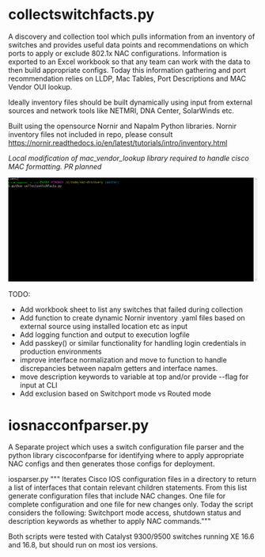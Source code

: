 # collectswitchfacts.py
A discovery and collection tool which pulls information from an inventory of switches and provides useful data points and recommendations on which ports to apply or exclude 802.1x NAC configurations. Information is exported to an Excel workbook so that any team can work with the data to then build appropriate configs. Today this information gathering and port recommendation relies on LLDP, Mac Tables, Port Descriptions and MAC Vendor OUI lookup. 

Ideally inventory files should be built dynamically using input from external sources and network tools like NETMRI, DNA Center, SolarWinds etc.

Built using the opensource Nornir and Napalm Python libraries. Nornir inventory files not included in repo, please consult https://nornir.readthedocs.io/en/latest/tutorials/intro/inventory.html

*Local modification of mac_vendor_lookup library required to handle cisco MAC formatting. PR planned*


![](nac-discovery-run.gif)


  TODO:
  - Add workbook sheet to list any switches that failed during collection
  - Add function to create dynamic Nornir inventory .yaml files based on external source using installed location etc as input 
  - Add logging function and output to execution logfile
  - Add passkey() or similar functionality for handling login credentials in production environments
  - improve interface normalization and move to function to handle discrepancies between napalm getters and interface names.
  - move description keywords to variable at top and/or provide --flag for input at CLI
  - Add exclusion based on Switchport mode vs Routed mode


# iosnacconfparser.py
A Separate project which uses a switch configuration file parser and the python library ciscoconfparse for identifying where to apply appropriate NAC configs and then generates those configs for deployment. 

iosparser.py """ Iterates Cisco IOS configuration files in a directory to return a list of interfaces that contain relevant children statements. From this list generate configuration files that include NAC changes. One file for complete configuration and one file for new changes only. Today the script considers the following: Switchport mode access, shutdown status and description keywords as whether to apply NAC commands."""


Both scripts were tested with Catalyst 9300/9500 switches running XE 16.6 and 16.8, but should run on most ios versions.
